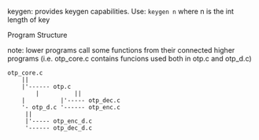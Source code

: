 keygen: provides keygen capabilities. Use: `keygen n` where n is the int length of key

Program Structure

note: lower programs call some functions from their connected higher programs
	(i.e. otp_core.c contains funcions used both in otp.c and otp_d.c)

	otp_core.c
	    ||
	    |'------ otp.c
            |          ||
	    |          |'----- otp_dec.c
	    '- otp_d.c '------ otp_enc.c
		 ||
		 |'----- otp_enc_d.c
		 '------ otp_dec_d.c
